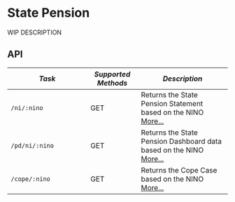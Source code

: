 State Pension
==================================

WIP DESCRIPTION

API
---

| *Task*                                                                               | *Supported Methods* | *Description*                                                                                                                                       |
|--------------------------------------------------------------------------------------|---------------------|-----------------------------------------------------------------------------------------------------------------------------------------------------|
| ```/ni/:nino                ```                                                      | GET                 | Returns the State Pension Statement based on the NINO [More...](docs/get-state-pension-statement.md)                       |
| ```/pd/ni/:nino                 ```                                                  | GET                 | Returns the State Pension Dashboard data based on the NINO [More...](docs/get-dashboard-data.md)                           |
| ```/cope/:nino                                     ```                               | GET                 | Returns the Cope Case based on the NINO [More...](docs/get-cope-case.md) |
